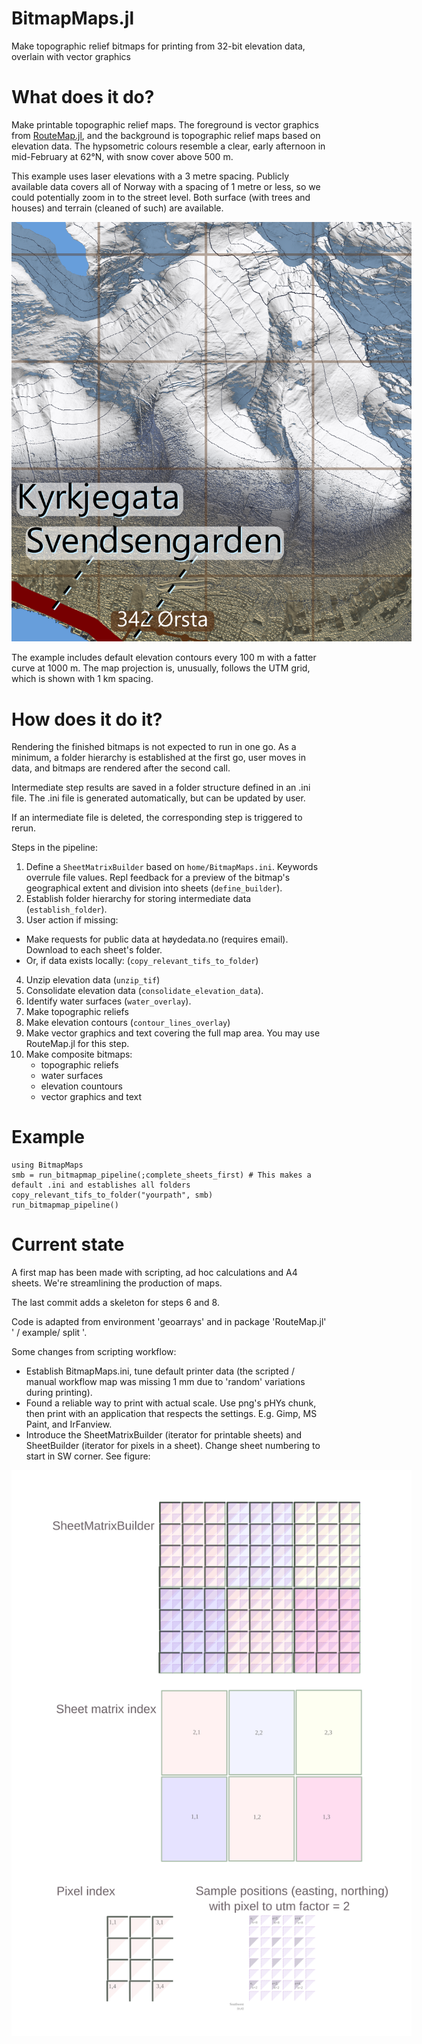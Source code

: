 # BitmapMaps.jl
Make topographic relief bitmaps for printing from 32-bit elevation data, overlain with vector graphics


# What does it do?

Make printable topographic relief maps. The foreground is vector graphics from [RouteMap.jl](https://github.com/hustf/RouteMap.jl),
and the background is topographic relief maps based on elevation data. The hypsometric colours resemble a clear, early afternoon in 
mid-February at 62°N, with snow cover above 500 m.

This example uses laser elevations with a 3 metre spacing. Publicly available data covers all of Norway with a spacing of 1 metre or less,
so we could potentially zoom in to the street level. Both surface (with trees and houses) and terrain (cleaned of such) are available.

<img src="resource/bitmap_detail.png" alt = "resource/bitmap_detail.png" style="display: inline-block; margin: 0 auto; max-width: 640px">

The example includes default elevation contours every 100 m with a fatter curve at 1000 m. The map projection is, unusually, follows the UTM grid, which is shown with 1 km spacing.

# How does it do it?

Rendering the finished bitmaps is not expected to run in one go. As a minimum, a folder hierarchy is established at the first go, user moves in data, and bitmaps are rendered after the second call.

Intermediate step results are saved in a folder structure defined in an .ini file. The .ini file is generated automatically, but can be updated by user.

If an intermediate file is deleted, the corresponding step is triggered to rerun.

Steps in the pipeline:

1) Define a `SheetMatrixBuilder` based on `home/BitmapMaps.ini`. Keywords overrule file values. Repl feedback for a preview of the bitmap's geographical extent and division into sheets (`define_builder`).
2) Establish folder hierarchy for storing intermediate data (`establish_folder`).
3) User action if missing: 
  - Make requests for public data at høydedata.no (requires email). Download to each sheet's folder.
  - Or, if data exists locally: (`copy_relevant_tifs_to_folder`)
4) Unzip elevation data (`unzip_tif`)
5) Consolidate elevation data (`consolidate_elevation_data`).
6) Identify water surfaces (`water_overlay`).
7) Make topographic reliefs
8) Make elevation contours (`contour_lines_overlay`)
9) Make vector graphics and text covering the full map area. You may use RouteMap.jl for this step.
10) Make composite bitmaps: 
    - topographic reliefs 
    - water surfaces
    - elevation countours 
    - vector graphics and text

# Example
```
using BitmapMaps
smb = run_bitmapmap_pipeline(;complete_sheets_first) # This makes a default .ini and establishes all folders
copy_relevant_tifs_to_folder("yourpath", smb)
run_bitmapmap_pipeline()
```
# Current state

A first map has been made with scripting, ad hoc calculations and A4 sheets. We're streamlining the production of maps.

The last commit adds a skeleton for steps 6 and 8.

Code is adapted from environment 'geoarrays' and in package 'RouteMap.jl' ' / example/ split '.

Some changes from scripting workflow:

- Establish BitmapMaps.ini, tune default printer data (the scripted / manual workflow map was missing 1 mm due to 'random' variations during printing).
- Found a reliable way to print with actual scale. Use png's pHYs chunk, then print with an application that respects the settings. E.g. Gimp, MS Paint, and IrFanview.
- Introduce the SheetMatrixBuilder (iterator for printable sheets) and SheetBuilder (iterator for pixels in a sheet). Change sheet numbering to start in SW corner. See figure:

<img src="resource/matrix_sheet_pix_utm.svg" alt = "resource/matrix_sheet_pix_utm.svg" style="display: inline-block; margin: 0 auto; max-width: 640px">
